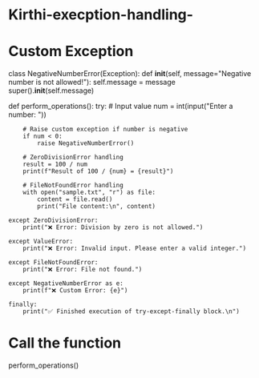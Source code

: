 # Kirthi-execption-handling-
# Custom Exception
class NegativeNumberError(Exception):
    def __init__(self, message="Negative number is not allowed!"):
        self.message = message
        super().__init__(self.message)

def perform_operations():
    try:
        # Input value
        num = int(input("Enter a number: "))

        # Raise custom exception if number is negative
        if num < 0:
            raise NegativeNumberError()

        # ZeroDivisionError handling
        result = 100 / num
        print(f"Result of 100 / {num} = {result}")

        # FileNotFoundError handling
        with open("sample.txt", "r") as file:
            content = file.read()
            print("File content:\n", content)

    except ZeroDivisionError:
        print("❌ Error: Division by zero is not allowed.")

    except ValueError:
        print("❌ Error: Invalid input. Please enter a valid integer.")

    except FileNotFoundError:
        print("❌ Error: File not found.")

    except NegativeNumberError as e:
        print(f"❌ Custom Error: {e}")

    finally:
        print("✅ Finished execution of try-except-finally block.\n")

# Call the function
perform_operations()
